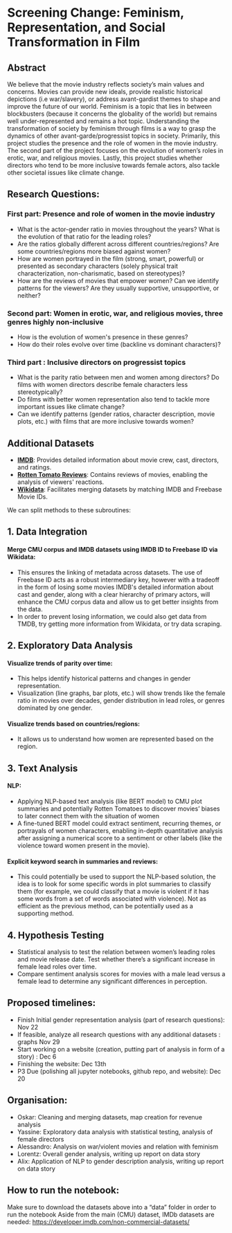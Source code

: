# Screening Change: Feminism, Representation, and Social Transformation in Film

## Abstract

We believe that the movie industry reflects society’s main values and concerns. Movies can provide new ideals, provide realistic historical depictions (i.e war/slavery), or address avant-gardist themes to shape and improve the future of our world. Feminism is a topic that lies in between blockbusters (because it concerns the globality of the world) but remains well under-represented and remains a hot topic. Understanding the transformation of society by feminism through films is a way to grasp the dynamics of other avant-garde/progressist topics in society. 
Primarily, this project studies the presence and the role of women in the movie industry. The second part of the project focuses on the evolution of women’s roles in erotic, war, and religious movies. Lastly, this project studies whether directors who tend to be more inclusive towards female actors, also tackle other societal issues like climate change.

## Research Questions:
### First part: Presence and role of women in the movie industry
- What is the actor-gender ratio in movies throughout the years? What is the evolution of that ratio for the leading roles? 
- Are the ratios globally different across different countries/regions? Are some countries/regions more biased against women?
- How are women portrayed in the film (strong, smart, powerful) or presented as secondary characters (solely physical trait characterization, non-charismatic, based on stereotypes)? 
- How are the reviews of movies that empower women? Can we identify patterns for the viewers? Are they usually supportive, unsupportive, or neither?
### Second part: Women in erotic, war, and religious movies, three genres highly non-inclusive 
- How is the evolution of women's presence in these genres? 
- How do their roles evolve over time (backline vs dominant characters)? 
### Third part : Inclusive directors on progressist topics
- What is the parity ratio between men and women among directors? Do films with women directors describe female characters less stereotypically?
- Do films with better women representation also tend to tackle more important issues like climate change? 
- Can we identify patterns (gender ratios, character description, movie plots, etc.) with films that are more inclusive towards women? 

## Additional Datasets

- **[IMDB](https://datasets.imdbws.com/)**: Provides detailed information about movie crew, cast, directors, and ratings.  
- **[Rotten Tomato Reviews](https://www.kaggle.com/datasets/andrezaza/clapper-massive-rotten-tomatoes-movies-and-reviews)**: Contains reviews of movies, enabling the analysis of viewers' reactions.  
- **[Wikidata](https://query.wikidata.org/)**: Facilitates merging datasets by matching IMDB and Freebase Movie IDs.  

We can split methods to these subroutines:

## 1. Data Integration
#### Merge CMU corpus and IMDB datasets using IMDB ID to Freebase ID via Wikidata:
- This ensures the linking of metadata across datasets. The use of Freebase ID acts as a robust intermediary key, however with a tradeoff in the form of losing some movies
IMDB's detailed information about cast and gender, along with a clear hierarchy of primary actors, will enhance the CMU corpus data and allow us to get better insights from the data.
- In order to prevent losing information, we could also get data from TMDB, try getting more information from Wikidata, or try data scraping.
## 2. Exploratory Data Analysis
#### Visualize trends of parity over time:
- This helps identify historical patterns and changes in gender representation.
- Visualization (line graphs, bar plots, etc.) will show trends like the female ratio in movies over decades, gender distribution in lead roles, or genres dominated by one gender.
#### Visualize trends based on countries/regions:
- It allows us to understand how women are represented based on the region. 
## 3. Text Analysis
#### NLP:
- Applying NLP-based text analysis (like BERT model) to CMU plot summaries and potentially Rotten Tomatoes to discover movies’ biases to later connect them with the situation of women
- A fine-tuned BERT model could extract sentiment, recurring themes, or portrayals of women characters, enabling in-depth quantitative analysis after assigning a numerical score to a sentiment or other labels (like the violence toward women present in the movie).
#### Explicit keyword search in summaries and reviews:
- This could potentially be used to support the NLP-based solution, the idea is to look for some specific words in plot summaries to classify them (for example, we could classify that a movie is violent if it has some words from a set of words associated with violence). Not as efficient as the previous method, can be potentially used as a supporting method.
## 4. Hypothesis Testing
- Statistical analysis to test the relation between women’s leading roles and movie release date. Test whether there’s a significant increase in female lead roles over time.
- Compare sentiment analysis scores for movies with a male lead versus a female lead to determine any significant differences in perception.

## Proposed timelines:
- Finish Initial gender representation analysis (part of research questions): Nov 22
- If feasible, analyze all research questions with any additional datasets : graphs  Nov 29
- Start working on a website (creation, putting part of analysis in form of a story) : Dec 6
- Finishing the website: Dec 13th
- P3 Due (polishing all jupyter notebooks, github repo, and website): Dec 20


 ## Organisation: 
- Oskar: Cleaning and merging datasets, map creation for revenue analysis
- Yassine: Exploratory data analysis with statistical testing, analysis of female directors
- Alessandro: Analysis on war/violent movies and relation with feminism
- Lorentz: Overall gender analysis, writing up report on data story
- Alix: Application of NLP to gender description analysis, writing up report on data story

## How to run the notebook: 
Make sure to download the datasets above into a “data” folder in order to run the notebook 
Aside from the main (CMU) dataset, IMDb datasets are needed:
https://developer.imdb.com/non-commercial-datasets/
